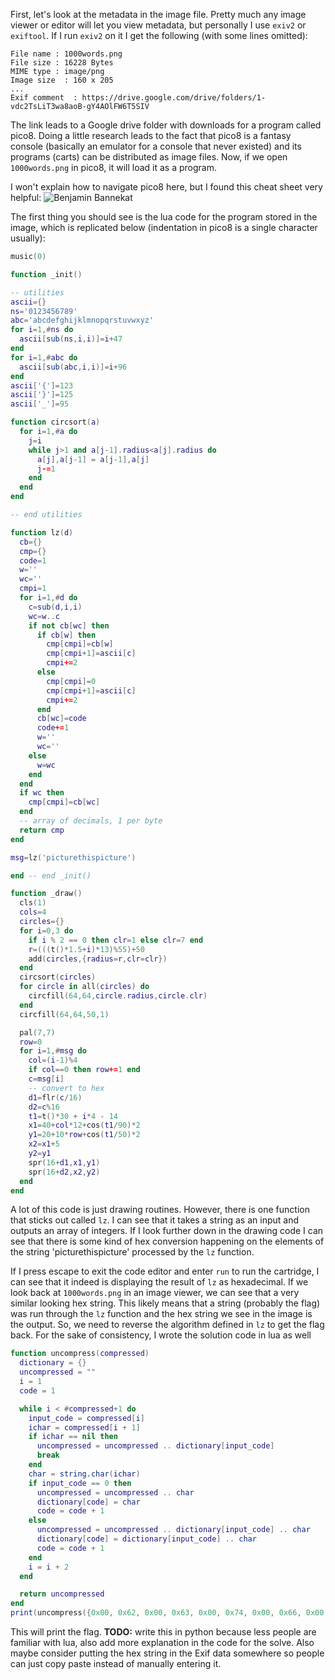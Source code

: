 First, let's look at the metadata in the image file.  Pretty much any image
viewer or editor will let you view metadata, but personally I use `exiv2` or
`exiftool`.  If I run `exiv2` on it I get the following (with some lines omitted):

```
File name : 1000words.png
File size : 16228 Bytes
MIME type : image/png
Image size  : 160 x 205
...
Exif comment  : https://drive.google.com/drive/folders/1-vdc2TsLiT3wa8aoB-gY4AOlFW6T5SIV
```

The link leads to a Google drive folder with downloads for a program called
pico8.  Doing a little research leads to the fact that pico8 is a fantasy console
(basically an emulator for a console that never existed) and its programs (carts)
can be distributed as image files.  Now, if we open `1000words.png` in pico8,
it will load it as a program.

I won't explain how to navigate pico8 here, but I found this cheat sheet very
helpful:
![Benjamin Bannekat](https://www.lexaloffle.com/bbs/files/16585/PICO-8_CheatSheet_0111Gm_4k.png)

The first thing you should see is the lua code for the program stored in the image, which
is replicated below (indentation in pico8 is a single character usually):

```lua
music(0)

function _init()

-- utilities
ascii={}
ns='0123456789'
abc='abcdefghijklmnopqrstuvwxyz'
for i=1,#ns do
  ascii[sub(ns,i,i)]=i+47
end
for i=1,#abc do
  ascii[sub(abc,i,i)]=i+96
end
ascii['{']=123
ascii['}']=125
ascii['_']=95

function circsort(a)
  for i=1,#a do
    j=i
    while j>1 and a[j-1].radius<a[j].radius do
      a[j],a[j-1] = a[j-1],a[j]
      j-=1
    end
  end
end

-- end utilities

function lz(d)
  cb={}
  cmp={}
  code=1
  w=''
  wc=''
  cmpi=1
  for i=1,#d do
    c=sub(d,i,i)
    wc=w..c
    if not cb[wc] then
      if cb[w] then
        cmp[cmpi]=cb[w]
        cmp[cmpi+1]=ascii[c]
        cmpi+=2
      else
        cmp[cmpi]=0
        cmp[cmpi+1]=ascii[c]
        cmpi+=2
      end
      cb[wc]=code
      code+=1
      w=''
      wc=''
    else
      w=wc 
    end
  end
  if wc then
    cmp[cmpi]=cb[wc]
  end
  -- array of decimals, 1 per byte
  return cmp
end

msg=lz('picturethispicture')

end -- end _init()

function _draw()
  cls(1)
  cols=4
  circles={}
  for i=0,3 do
    if i % 2 == 0 then clr=1 else clr=7 end
    r=(((t()*1.5+i)*13)%55)+50
    add(circles,{radius=r,clr=clr})
  end
  circsort(circles)
  for circle in all(circles) do
    circfill(64,64,circle.radius,circle.clr)
  end
  circfill(64,64,50,1)

  pal(7,7)
  row=0
  for i=1,#msg do
    col=(i-1)%4
    if col==0 then row+=1 end
    c=msg[i]
    -- convert to hex
    d1=flr(c/16)
    d2=c%16
    t1=t()*30 + i*4 - 14
    x1=40+col*12+cos(t1/90)*2
    y1=20+10*row+cos(t1/50)*2
    x2=x1+5
    y2=y1
    spr(16+d1,x1,y1)
    spr(16+d2,x2,y2)
  end
end
```

A lot of this code is just drawing routines.  However, there is one function
that sticks out called `lz`.  I can see that it takes a string as an input
and outputs an array of integers.  If I look further down in the drawing code
I can see that there is some kind of hex conversion happening on the elements
of the string 'picturethispicture' processed by the `lz` function.

If I press escape to exit the code editor and enter `run` to run the cartridge,
I can see that it indeed is displaying the result of `lz` as hexadecimal.  If
we look back at `1000words.png` in an image viewer, we can see that a very
similar looking hex string.  This likely means that a string (probably the
flag) was run through the `lz` function and the hex string we see in the image
is the output.  So, we need to reverse the algorithm defined in `lz` to get the
flag back.  For the sake of consistency, I wrote the solution code in lua as well

```lua
function uncompress(compressed)
  dictionary = {}
  uncompressed = ""
  i = 1
  code = 1

  while i < #compressed+1 do
    input_code = compressed[i]
    ichar = compressed[i + 1]
    if ichar == nil then
      uncompressed = uncompressed .. dictionary[input_code]
      break
    end
    char = string.char(ichar)
    if input_code == 0 then
      uncompressed = uncompressed .. char
      dictionary[code] = char
      code = code + 1
    else
      uncompressed = uncompressed .. dictionary[input_code] .. char
      dictionary[code] = dictionary[input_code] .. char
      code = code + 1
    end
    i = i + 2
  end

  return uncompressed
end
print(uncompress({0x00, 0x62, 0x00, 0x63, 0x00, 0x74, 0x00, 0x66, 0x00, 0x7B, 0x00, 0x77, 0x00, 0x6F, 0x00, 0x72, 0x00, 0x64, 0x07, 0x6E, 0x00, 0x73, 0x06, 0x6F, 0x08, 0x64, 0x0B, 0x6F, 0x00, 0x6E, 0x0A, 0x77, 0x07, 0x72, 0x09, 0x73, 0x0C, 0x72, 0x12, 0x77, 0x11, 0x64, 0x0B, 0x7D}))
```

This will print the flag.
**TODO:** write this in python because less people are familiar with lua, also
add more explanation in the code for the solve.  Also maybe consider putting
the hex string in the Exif data somewhere so people can just copy paste instead
of manually entering it.
